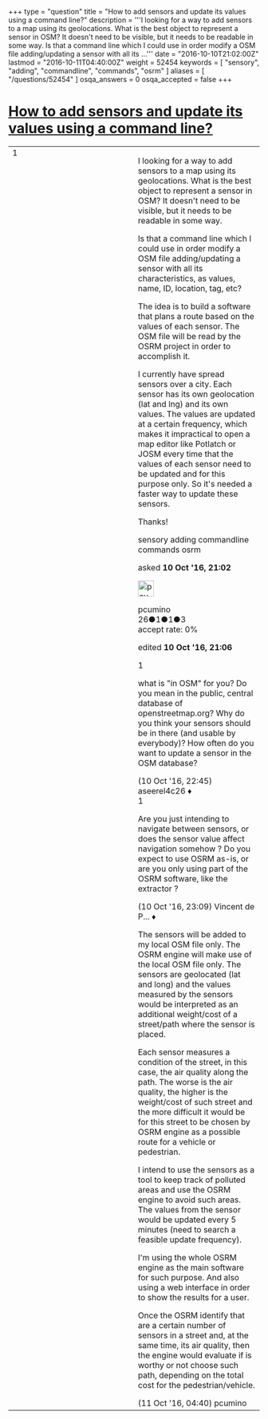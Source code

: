 +++
type = "question"
title = "How to add sensors and update its values using a command line?"
description = '''I looking for a way to add sensors to a map using its geolocations. What is the best object to represent a sensor in OSM? It doesn&#x27;t need to be visible, but it needs to be readable in some way. Is that a command line which I could use in order modify a OSM file adding/updating a sensor with all its ...'''
date = "2016-10-10T21:02:00Z"
lastmod = "2016-10-11T04:40:00Z"
weight = 52454
keywords = [ "sensory", "adding", "commandline", "commands", "osrm" ]
aliases = [ "/questions/52454" ]
osqa_answers = 0
osqa_accepted = false
+++

<div class="headNormal">

# [How to add sensors and update its values using a command line?](/questions/52454/how-to-add-sensors-and-update-its-values-using-a-command-line)

</div>

<div id="main-body">

<div id="askform">

<table id="question-table" style="width:100%;">
<colgroup>
<col style="width: 50%" />
<col style="width: 50%" />
</colgroup>
<tbody>
<tr>
<td style="width: 30px; vertical-align: top"><div class="vote-buttons">
<span id="post-52454-upvote" class="ajax-command post-vote up" rel="nofollow" title="I like this post (click again to cancel)"> </span>
<div id="post-52454-score" class="post-score" title="current number of votes">
1
</div>
<span id="post-52454-downvote" class="ajax-command post-vote down" rel="nofollow" title="I dont like this post (click again to cancel)"> </span> <span id="favorite-mark" class="ajax-command favorite-mark" rel="nofollow" title="mark/unmark this question as favorite (click again to cancel)"> </span>
<div id="favorite-count" class="favorite-count">
&#10;</div>
</div></td>
<td><div id="item-right">
<div class="question-body">
<p>I looking for a way to add sensors to a map using its geolocations. What is the best object to represent a sensor in OSM? It doesn't need to be visible, but it needs to be readable in some way.</p>
<p>Is that a command line which I could use in order modify a OSM file adding/updating a sensor with all its characteristics, as values, name, ID, location, tag, etc?</p>
<p>The idea is to build a software that plans a route based on the values of each sensor. The OSM file will be read by the OSRM project in order to accomplish it.</p>
<p>I currently have spread sensors over a city. Each sensor has its own geolocation (lat and lng) and its own values. The values are updated at a certain frequency, which makes it impractical to open a map editor like Potlatch or JOSM every time that the values of each sensor need to be updated and for this purpose only. So it's needed a faster way to update these sensors.</p>
<p>Thanks!</p>
</div>
<div id="question-tags" class="tags-container tags">
<span class="post-tag tag-link-sensory" rel="tag" title="see questions tagged &#39;sensory&#39;">sensory</span> <span class="post-tag tag-link-adding" rel="tag" title="see questions tagged &#39;adding&#39;">adding</span> <span class="post-tag tag-link-commandline" rel="tag" title="see questions tagged &#39;commandline&#39;">commandline</span> <span class="post-tag tag-link-commands" rel="tag" title="see questions tagged &#39;commands&#39;">commands</span> <span class="post-tag tag-link-osrm" rel="tag" title="see questions tagged &#39;osrm&#39;">osrm</span>
</div>
<div id="question-controls" class="post-controls">
&#10;</div>
<div class="post-update-info-container">
<div class="post-update-info post-update-info-user">
<p>asked <strong>10 Oct '16, 21:02</strong></p>
<img src="https://secure.gravatar.com/avatar/c5f91c781a22302edea42c4292e4d173?s=32&amp;d=identicon&amp;r=g" class="gravatar" width="32" height="32" alt="pcumino&#39;s gravatar image" />
<p><span>pcumino</span><br />
<span class="score" title="26 reputation points">26</span><span title="1 badges"><span class="badge1">●</span><span class="badgecount">1</span></span><span title="1 badges"><span class="silver">●</span><span class="badgecount">1</span></span><span title="3 badges"><span class="bronze">●</span><span class="badgecount">3</span></span><br />
<span class="accept_rate" title="Rate of the user&#39;s accepted answers">accept rate:</span> <span title="pcumino has no accepted answers">0%</span></p>
</div>
<div class="post-update-info post-update-info-edited">
<p><span> edited <strong>10 Oct '16, 21:06</strong> </span></p>
</div>
</div>
<div id="comments-container-52454" class="comments-container">
<span id="52457"></span>
<div id="comment-52457" class="comment">
<div id="post-52457-score" class="comment-score">
1
</div>
<div class="comment-text">
<p>what is "in OSM" for you? Do you mean in the public, central database of openstreetmap.org? Why do you think your sensors should be in there (and usable by everybody)? How often do you want to update a sensor in the OSM database?</p>
</div>
<div id="comment-52457-info" class="comment-info">
<span class="comment-age">(10 Oct '16, 22:45)</span> <span class="comment-user userinfo">aseerel4c26 ♦</span>
</div>
</div>
<span id="52458"></span>
<div id="comment-52458" class="comment">
<div id="post-52458-score" class="comment-score">
1
</div>
<div class="comment-text">
<p>Are you just intending to navigate between sensors, or does the sensor value affect navigation somehow ? Do you expect to use OSRM as-is, or are you only using part of the OSRM software, like the extractor ?</p>
</div>
<div id="comment-52458-info" class="comment-info">
<span class="comment-age">(10 Oct '16, 23:09)</span> <span class="comment-user userinfo">Vincent de P... ♦</span>
</div>
</div>
<span id="52461"></span>
<div id="comment-52461" class="comment">
<div id="post-52461-score" class="comment-score">
&#10;</div>
<div class="comment-text">
<p>The sensors will be added to my local OSM file only. The OSRM engine will make use of the local OSM file only. The sensors are geolocated (lat and long) and the values measured by the sensors would be interpreted as an additional weight/cost of a street/path where the sensor is placed.</p>
<p>Each sensor measures a condition of the street, in this case, the air quality along the path. The worse is the air quality, the higher is the weight/cost of such street and the more difficult it would be for this street to be chosen by OSRM engine as a possible route for a vehicle or pedestrian.</p>
<p>I intend to use the sensors as a tool to keep track of polluted areas and use the OSRM engine to avoid such areas. The values from the sensor would be updated every 5 minutes (need to search a feasible update frequency).</p>
<p>I'm using the whole OSRM engine as the main software for such purpose. And also using a web interface in order to show the results for a user.</p>
<p>Once the OSRM identify that are a certain number of sensors in a street and, at the same time, its air quality, then the engine would evaluate if is worthy or not choose such path, depending on the total cost for the pedestrian/vehicle.</p>
</div>
<div id="comment-52461-info" class="comment-info">
<span class="comment-age">(11 Oct '16, 04:40)</span> <span class="comment-user userinfo">pcumino</span>
</div>
</div>
</div>
<div id="comment-tools-52454" class="comment-tools">
&#10;</div>
<div class="clear">
&#10;</div>
<div id="comment-52454-form-container" class="comment-form-container">
&#10;</div>
<div class="clear">
&#10;</div>
</div></td>
</tr>
</tbody>
</table>

</div>

</div>

